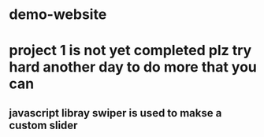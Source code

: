 # demo-website
# project 1 is not yet completed plz try hard another day to do more that you can
## javascript libray swiper is used to makse a custom slider
